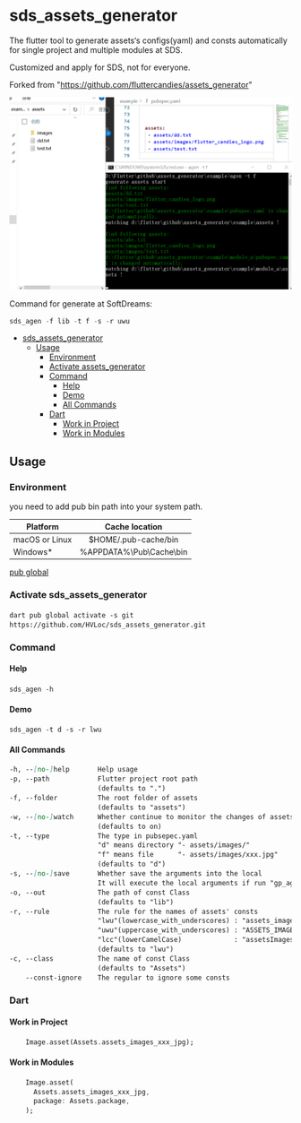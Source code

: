 # sds_assets_generator

The flutter tool to generate assets‘s configs(yaml) and consts automatically for single project and multiple modules at SDS.

Customized and apply for SDS, not for everyone.

Forked from "https://github.com/fluttercandies/assets_generator"

![](assets_generator.gif)

Command for generate at SoftDreams: 
```dart
sds_agen -f lib -t f -s -r uwu
```

- [sds_assets_generator](#assets_generator)
  - [Usage](#usage)
    - [Environment](#environment)
    - [Activate assets_generator](#activate-assets_generator)
    - [Command](#command)
      - [Help](#help)
      - [Demo](#demo)
      - [All Commands](#all-commands)
    - [Dart](#dart)
      - [Work in Project](#work-in-project)
      - [Work in Modules](#work-in-modules)

## Usage

### Environment

you need to add pub bin path into your system path.

| Platform       |     Cache  location     |
| -------------- | :---------------------: |
| macOS or Linux |  $HOME/.pub-cache/bin   |
| Windows*       | %APPDATA%\Pub\Cache\bin |

[pub global](https://dart.dev/tools/pub/cmd/pub-global)

### Activate sds_assets_generator

 `dart pub global activate -s git https://github.com/HVLoc/sds_assets_generator.git`

### Command

#### Help

`sds_agen -h`

#### Demo

`sds_agen -t d -s -r lwu`

#### All Commands

``` markdown
-h, --[no-]help       Help usage
-p, --path            Flutter project root path
                      (defaults to ".")
-f, --folder          The root folder of assets
                      (defaults to "assets")
-w, --[no-]watch      Whether continue to monitor the changes of assets
                      (defaults to on)
-t, --type            The type in pubsepec.yaml
                      "d" means directory "- assets/images/"
                      "f" means file      "- assets/images/xxx.jpg"
                      (defaults to "d")
-s, --[no-]save       Whether save the arguments into the local
                      It will execute the local arguments if run "gp_agen" without any arguments
-o, --out             The path of const Class
                      (defaults to "lib")
-r, --rule            The rule for the names of assets' consts
                      "lwu"(lowercase_with_underscores) : "assets_images_xxx_jpg"
                      "uwu"(uppercase_with_underscores) : "ASSETS_IMAGES_XXX_JPG"
                      "lcc"(lowerCamelCase)             : "assetsImagesXxxJpg"
                      (defaults to "lwu")
-c, --class           The name of const Class
                      (defaults to "Assets")
    --const-ignore    The regular to ignore some consts
```

### Dart

#### Work in Project

``` dart
    Image.asset(Assets.assets_images_xxx_jpg);
```

#### Work in Modules

``` dart
    Image.asset(
      Assets.assets_images_xxx_jpg,
      package: Assets.package,
    );
```